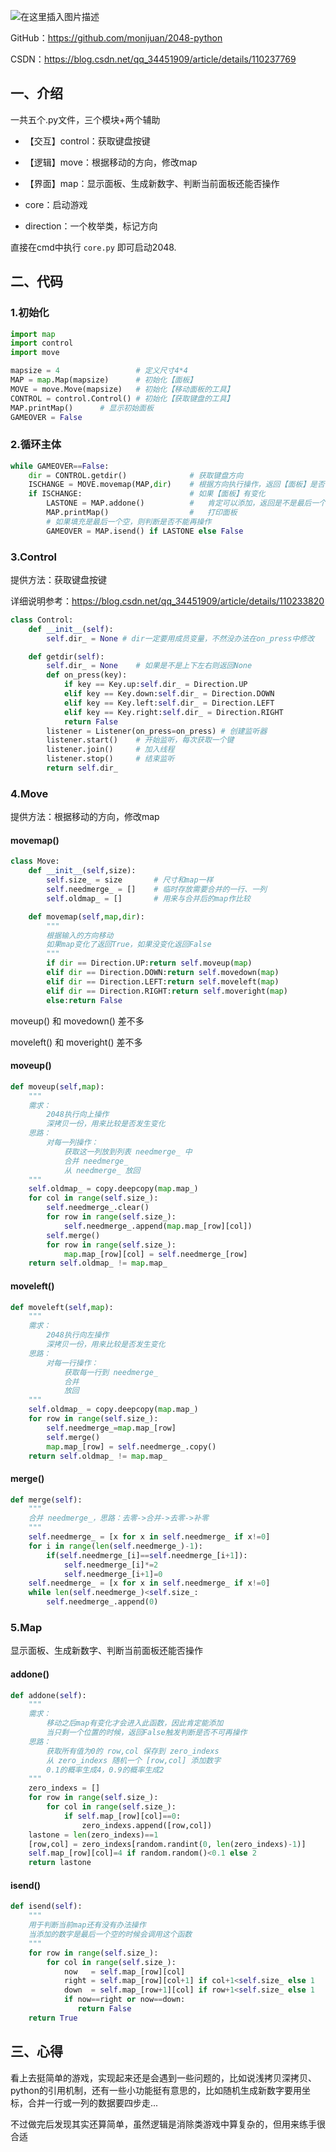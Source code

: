 ![在这里插入图片描述](https://img-blog.csdnimg.cn/2020112717145212.png?x-oss-process=image/watermark,type_ZmFuZ3poZW5naGVpdGk,shadow_10,text_aHR0cHM6Ly9ibG9nLmNzZG4ubmV0L3FxXzM0NDUxOTA5,size_16,color_FFFFFF,t_70)

GitHub：https://github.com/monijuan/2048-python

CSDN：https://blog.csdn.net/qq_34451909/article/details/110237769

## 一、介绍

一共五个.py文件，三个模块+两个辅助

- 【交互】control：获取键盘按键
- 【逻辑】move：根据移动的方向，修改map
- 【界面】map：显示面板、生成新数字、判断当前面板还能否操作

- core：启动游戏
- direction：一个枚举类，标记方向

直接在cmd中执行 `core.py` 即可启动2048.

## 二、代码

### 1.初始化

```python
import map
import control
import move

mapsize = 4                 # 定义尺寸4*4
MAP = map.Map(mapsize)      # 初始化【面板】
MOVE = move.Move(mapsize)   # 初始化【移动面板的工具】
CONTROL = control.Control() # 初始化【获取键盘的工具】
MAP.printMap()      # 显示初始面板
GAMEOVER = False
```

### 2.循环主体

```python
while GAMEOVER==False:  
    dir = CONTROL.getdir()              # 获取键盘方向
    ISCHANGE = MOVE.movemap(MAP,dir)    # 根据方向执行操作，返回【面板】是否有变化
    if ISCHANGE:                        # 如果【面板】有变化
        LASTONE = MAP.addone()          #   肯定可以添加，返回是不是最后一个空
        MAP.printMap()                  #   打印面板
        # 如果填充是最后一个空，则判断是否不能再操作
        GAMEOVER = MAP.isend() if LASTONE else False
```

### 3.Control

提供方法：获取键盘按键

详细说明参考：https://blog.csdn.net/qq_34451909/article/details/110233820

```python
class Control:
    def __init__(self):
        self.dir_ = None # dir一定要用成员变量，不然没办法在on_press中修改

    def getdir(self):
        self.dir_ = None    # 如果是不是上下左右则返回None
        def on_press(key):
            if key == Key.up:self.dir_ = Direction.UP
            elif key == Key.down:self.dir_ = Direction.DOWN
            elif key == Key.left:self.dir_ = Direction.LEFT
            elif key == Key.right:self.dir_ = Direction.RIGHT
            return False
        listener = Listener(on_press=on_press) # 创建监听器
        listener.start()    # 开始监听，每次获取一个键
        listener.join()     # 加入线程
        listener.stop()     # 结束监听
        return self.dir_
```

### 4.Move

提供方法：根据移动的方向，修改map

#### movemap()

```python
class Move:
    def __init__(self,size):
        self.size_ = size       # 尺寸和map一样
        self.needmerge_ = []    # 临时存放需要合并的一行、一列
        self.oldmap_ = []       # 用来与合并后的map作比较

    def movemap(self,map,dir):
        """
        根据输入的方向移动
        如果map变化了返回True，如果没变化返回False
        """
        if dir == Direction.UP:return self.moveup(map)
        elif dir == Direction.DOWN:return self.movedown(map)
        elif dir == Direction.LEFT:return self.moveleft(map)
        elif dir == Direction.RIGHT:return self.moveright(map)
        else:return False
```

moveup() 和 movedown() 差不多

moveleft() 和 moveright() 差不多

#### moveup()

```python
def moveup(self,map):
    """
    需求：
        2048执行向上操作
        深拷贝一份，用来比较是否发生变化
    思路：
        对每一列操作：
            获取这一列放到列表 needmerge_ 中
            合并 needmerge_
            从 needmerge_ 放回
    """
    self.oldmap_ = copy.deepcopy(map.map_)
    for col in range(self.size_):
        self.needmerge_.clear()
        for row in range(self.size_):
            self.needmerge_.append(map.map_[row][col])
        self.merge()
        for row in range(self.size_):
            map.map_[row][col] = self.needmerge_[row]
	return self.oldmap_ != map.map_
```

#### moveleft()

```python
def moveleft(self,map):
    """
    需求：
        2048执行向左操作
        深拷贝一份，用来比较是否发生变化
    思路：
        对每一行操作：
            获取每一行到 needmerge_
            合并
            放回
    """
    self.oldmap_ = copy.deepcopy(map.map_)
    for row in range(self.size_):
        self.needmerge_=map.map_[row]
        self.merge()
        map.map_[row] = self.needmerge_.copy()
	return self.oldmap_ != map.map_
```

#### merge()

```python
def merge(self):
    """
    合并 needmerge_，思路：去零->合并->去零->补零
    """
    self.needmerge_ = [x for x in self.needmerge_ if x!=0]
    for i in range(len(self.needmerge_)-1):
        if(self.needmerge_[i]==self.needmerge_[i+1]):
            self.needmerge_[i]*=2
            self.needmerge_[i+1]=0
    self.needmerge_ = [x for x in self.needmerge_ if x!=0]
    while len(self.needmerge_)<self.size_:
        self.needmerge_.append(0)
```

### 5.Map

显示面板、生成新数字、判断当前面板还能否操作

#### addone()

```python
def addone(self):
    """
    需求：
        移动之后map有变化才会进入此函数，因此肯定能添加
        当只剩一个位置的时候，返回False触发判断是否不可再操作
    思路：
        获取所有值为0的 row,col 保存到 zero_indexs
        从 zero_indexs 随机一个 [row,col] 添加数字
        0.1的概率生成4，0.9的概率生成2
    """
    zero_indexs = []
    for row in range(self.size_):
        for col in range(self.size_):
            if self.map_[row][col]==0:
                zero_indexs.append([row,col])
    lastone = len(zero_indexs)==1
    [row,col] = zero_indexs[random.randint(0, len(zero_indexs)-1)]
    self.map_[row][col]=4 if random.random()<0.1 else 2
    return lastone
```

#### isend()

```python
def isend(self):
    """
    用于判断当前map还有没有办法操作
    当添加的数字是最后一个空的时候会调用这个函数
    """
    for row in range(self.size_):
        for col in range(self.size_):
            now   = self.map_[row][col]
            right = self.map_[row][col+1] if col+1<self.size_ else 1
            down  = self.map_[row+1][col] if row+1<self.size_ else 1
            if now==right or now==down:
               return False
    return True
```

## 三、心得

看上去挺简单的游戏，实现起来还是会遇到一些问题的，比如说浅拷贝深拷贝、python的引用机制，还有一些小功能挺有意思的，比如随机生成新数字要用坐标，合并一行或一列的数据要四步走...

不过做完后发现其实还算简单，虽然逻辑是消除类游戏中算复杂的，但用来练手很合适